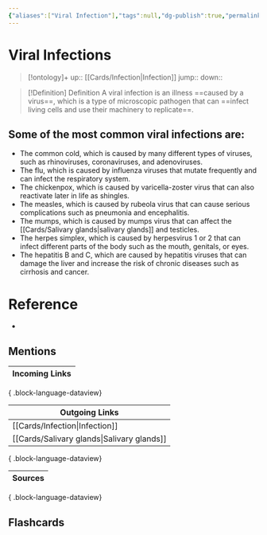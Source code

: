 ```yaml
---
{"aliases":["Viral Infection"],"tags":null,"dg-publish":true,"permalink":"/cards/viral-infections/","dgPassFrontmatter":true}
---
```


# Viral Infections

> [!ontology]+
> up:: [[Cards/Infection\|Infection]]
> jump:: 
> down:: 

> [!Definition] Definition
> A viral infection is an illness ==caused by a virus==, which is a type of microscopic pathogen that can ==infect living cells and use their machinery to replicate==.

## Some of the most common viral infections are:

- The common cold, which is caused by many different types of viruses, such as rhinoviruses, coronaviruses, and adenoviruses.
- The flu, which is caused by influenza viruses that mutate frequently and can infect the respiratory system.
- The chickenpox, which is caused by varicella-zoster virus that can also reactivate later in life as shingles.
- The measles, which is caused by rubeola virus that can cause serious complications such as pneumonia and encephalitis.
- The mumps, which is caused by mumps virus that can affect the [[Cards/Salivary glands\|salivary glands]] and testicles.
- The herpes simplex, which is caused by herpesvirus 1 or 2 that can infect different parts of the body such as the mouth, genitals, or eyes.
- The hepatitis B and C, which are caused by hepatitis viruses that can damage the liver and increase the risk of chronic diseases such as cirrhosis and cancer.



# Reference
- 

## Mentions
| Incoming Links |
| -------------- |

{ .block-language-dataview}

| Outgoing Links                                |
| --------------------------------------------- |
| [[Cards/Infection\|Infection]]             |
| [[Cards/Salivary glands\|Salivary glands]] |

{ .block-language-dataview}

| Sources |
| ------- |

{ .block-language-dataview}

## Flashcards 
